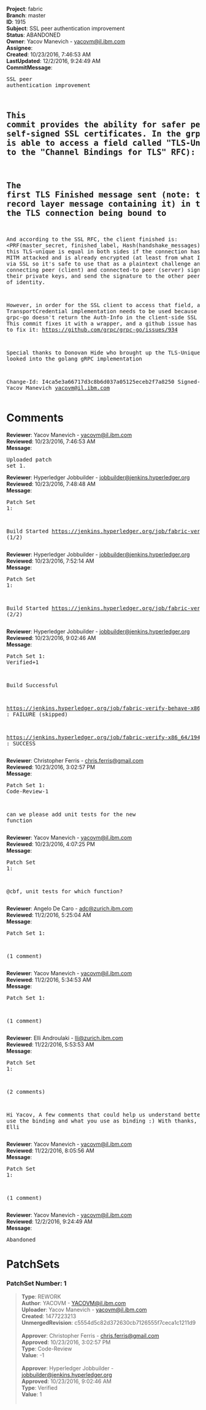 <strong>Project</strong>: fabric<br><strong>Branch</strong>: master<br><strong>ID</strong>: 1915<br><strong>Subject</strong>: SSL peer authentication improvement<br><strong>Status</strong>: ABANDONED<br><strong>Owner</strong>: Yacov Manevich - yacovm@il.ibm.com<br><strong>Assignee</strong>:<br><strong>Created</strong>: 10/23/2016, 7:46:53 AM<br><strong>LastUpdated</strong>: 12/2/2016, 9:24:49 AM<br><strong>CommitMessage</strong>:<br><pre>SSL peer authentication improvement

This commit provides the ability for safer peer authentication
even with self-signed SSL certificates.
In the grpc-go implementation, the server is able to access a field called "TLS-Unique":
TLS-Unique is (according to the "Channel Bindings for TLS" RFC):
------------------------------------------------------------
The first TLS Finished message sent (note: the Finished
struct, not the TLS record layer message containing it) in the most
recent TLS handshake of the TLS connection being bound to
-----------------------------------------------------------

And according to the SSL RFC, the client finished is:
<PRF(master_secret, finished_label, Hash(handshake_messages))>
So, this TLS-unique is equal in both sides if the connection hasn't been MITM attacked
and is already encrypted (at least from what I've read) via SSL
so it's safe to use that as a plaintext challenge and have both connecting peer
(client) and connected-to peer (server) sign that with their private keys,
and send the signature to the other peer for proof of identity.

However, in order for the SSL client to access that field,
a custom TransportCredential implementation needs to be used
because the current grpc-go doesn't return the Auth-Info
in the client-side SSL handshake.
This commit fixes it with a wrapper, and a github issue has been opened
to fix it: https://github.com/grpc/grpc-go/issues/934

Special thanks to Donovan Hide who brought up the TLS-Unique idea
And looked into the golang gRPC implementation

Change-Id: I4ca5e3a66717d3c8b6d037a05125eceb2f7a8250
Signed-off-by: Yacov Manevich <yacovm@il.ibm.com>
</pre><h1>Comments</h1><strong>Reviewer</strong>: Yacov Manevich - yacovm@il.ibm.com<br><strong>Reviewed</strong>: 10/23/2016, 7:46:53 AM<br><strong>Message</strong>: <pre>Uploaded patch set 1.</pre><strong>Reviewer</strong>: Hyperledger Jobbuilder - jobbuilder@jenkins.hyperledger.org<br><strong>Reviewed</strong>: 10/23/2016, 7:48:48 AM<br><strong>Message</strong>: <pre>Patch Set 1:

Build Started https://jenkins.hyperledger.org/job/fabric-verify-behave-x86_64/842/ (1/2)</pre><strong>Reviewer</strong>: Hyperledger Jobbuilder - jobbuilder@jenkins.hyperledger.org<br><strong>Reviewed</strong>: 10/23/2016, 7:52:14 AM<br><strong>Message</strong>: <pre>Patch Set 1:

Build Started https://jenkins.hyperledger.org/job/fabric-verify-x86_64/1945/ (2/2)</pre><strong>Reviewer</strong>: Hyperledger Jobbuilder - jobbuilder@jenkins.hyperledger.org<br><strong>Reviewed</strong>: 10/23/2016, 9:02:46 AM<br><strong>Message</strong>: <pre>Patch Set 1: Verified+1

Build Successful 

https://jenkins.hyperledger.org/job/fabric-verify-behave-x86_64/842/ : FAILURE (skipped)

https://jenkins.hyperledger.org/job/fabric-verify-x86_64/1945/ : SUCCESS</pre><strong>Reviewer</strong>: Christopher Ferris - chris.ferris@gmail.com<br><strong>Reviewed</strong>: 10/23/2016, 3:02:57 PM<br><strong>Message</strong>: <pre>Patch Set 1: Code-Review-1

can we please add unit tests for the new function</pre><strong>Reviewer</strong>: Yacov Manevich - yacovm@il.ibm.com<br><strong>Reviewed</strong>: 10/23/2016, 4:07:25 PM<br><strong>Message</strong>: <pre>Patch Set 1:

@cbf, unit tests for which function?</pre><strong>Reviewer</strong>: Angelo De Caro - adc@zurich.ibm.com<br><strong>Reviewed</strong>: 11/2/2016, 5:25:04 AM<br><strong>Message</strong>: <pre>Patch Set 1:

(1 comment)</pre><strong>Reviewer</strong>: Yacov Manevich - yacovm@il.ibm.com<br><strong>Reviewed</strong>: 11/2/2016, 5:34:53 AM<br><strong>Message</strong>: <pre>Patch Set 1:

(1 comment)</pre><strong>Reviewer</strong>: Elli Androulaki - lli@zurich.ibm.com<br><strong>Reviewed</strong>: 11/22/2016, 5:53:53 AM<br><strong>Message</strong>: <pre>Patch Set 1:

(2 comments)

Hi Yacov, 
A few comments that could help us understand better how you use the binding and what you use as binding :)
With thanks,
Elli</pre><strong>Reviewer</strong>: Yacov Manevich - yacovm@il.ibm.com<br><strong>Reviewed</strong>: 11/22/2016, 8:05:56 AM<br><strong>Message</strong>: <pre>Patch Set 1:

(1 comment)</pre><strong>Reviewer</strong>: Yacov Manevich - yacovm@il.ibm.com<br><strong>Reviewed</strong>: 12/2/2016, 9:24:49 AM<br><strong>Message</strong>: <pre>Abandoned</pre><h1>PatchSets</h1><h3>PatchSet Number: 1</h3><blockquote><strong>Type</strong>: REWORK<br><strong>Author</strong>: YACOVM - YACOVM@il.ibm.com<br><strong>Uploader</strong>: Yacov Manevich - yacovm@il.ibm.com<br><strong>Created</strong>: 1477223213<br><strong>UnmergedRevision</strong>: c5554d5c82d372630cb7126555f7ceca1c1211d9<br><br><strong>Approver</strong>: Christopher Ferris - chris.ferris@gmail.com<br><strong>Approved</strong>: 10/23/2016, 3:02:57 PM<br><strong>Type</strong>: Code-Review<br><strong>Value</strong>: -1<br><br><strong>Approver</strong>: Hyperledger Jobbuilder - jobbuilder@jenkins.hyperledger.org<br><strong>Approved</strong>: 10/23/2016, 9:02:46 AM<br><strong>Type</strong>: Verified<br><strong>Value</strong>: 1<br><br></blockquote>